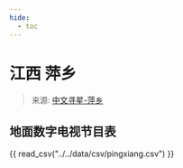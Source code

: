 ```yaml
---
hide:
  - toc
---
```


# 江西 萍乡

> 来源: [中文寻星-萍乡](http://dtmb.saoing.com/pingxiang.htm)

## 地面数字电视节目表

{{ read_csv("../../data/csv/pingxiang.csv") }}
